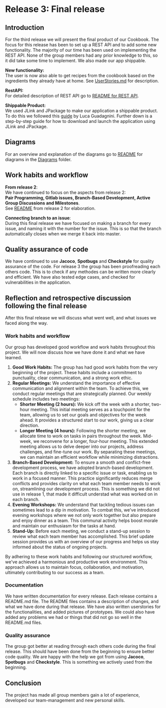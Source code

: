 # Release 3: Final release 

## Introduction 

For the third release we will present the final product of our Cookbook. The focus for this release has been to set up a REST API and to add some new functionality. The majority of our time has been used on implementing the REST API. None of the group members had any prior knowledge to this, so it did take some time to implement. We also made our app shippable.

**New functionality:**  
The user is now also able to get recipes from the cookbook based on the ingredients they already have at home. See [UserStories.md](/cookbook/docs/release3/UserStories.md) for description. 

**RestAPI:**  
For detailed description of REST API go to [README for REST API](/cookbook/restserver/README.md).

**Shippable Product:**  
We used JLink and JPackage to make our application a shippable product. To do this we followed this [guide](https://dev.to/cherrychain/javafx-jlink-and-jpackage-h9) by Luca Guadagnini. Further down is a step-by-step guide for how to download and launch the application using JLink and JPackage. 



## Diagrams 
For an overview and explanation of the diagrams go to [README](/cookbook/docs/release3/Diagrams/README.md) for diagrams in the [Diagrams](/cookbook/docs/release3/Diagrams) folder.

## Work habits and workflow

**From release 2**:   
We have continued to focus on the aspects from release 2:  
**Pair Programming, Gitlab issues, Branch-Based Development, Active Group Discussions and Milestones**.  
See [README](/cookbook/docs/release2/README.md) from release 2 for elaboration. 

**Connecting branch to an issue**:  
During this final release we have focused on making a branch for every issue, and naming it with the number for the issue. This is so that the branch automatically closes when we merge it back into master.

## Quality assurance of code
We have continued to use **Jacoco**, **Spotbugs** and **Checkstyle** for quality assurance of the code.
For release 3 the group has been proofreading each others code. This is to check if any methodes can be written more clearly and efficient. We have also tested edge cases, and checked for vulnerabilities in the application.  


## Reflection and retrospective discussion following the final release

After this final release we will discuss what went well, and what issues we faced along the way. 

### Work habits and workflow
Our group has developed good workflow and work habits throughout this project. We will now discuss how we have done it and what we have learned.  

1. **Good Work Habits:** The group has had good work habits from the very beginning of the project. These habits include a commitment to punctuality, clear communication, and a strong work ethic. 
2. **Regular Meetings:** We understand the importance of effective communication and alignment within the team. To achieve this, we conduct regular meetings that are strategically planned. Our weekly schedule includes two meetings:
    - **Shorter Meeting (2 hours):** We kick off the week with a shorter, two-hour meeting. This initial meeting serves as a touchpoint for the team, allowing us to set our goals and objectives for the week ahead. It provides a structured start to our work, giving us a clear direction.
    - **Longer Meeting (4 hours):** Following the shorter meeting, we allocate time to work on  tasks in pairs throughout the week. Mid-week, we reconvene for a longer, four-hour meeting. This extended meeting allows us to delve deeper into our projects, address challenges, and fine-tune our work. By separating these meetings, we can maintain an efficient workflow while minimizing distractions.
3. **Branch-Based Development:** To ensure a smooth and conflict-free development process, we have adopted branch-based development. Each branch is directly linked to a specific issue or task, enabling us to work in a focused manner. This practice significantly reduces merge conflicts and provides clarity on what each team member needs to work on, streamlining our development process. This is something we did not use in release 1, that made it difficult understad what was worked on in each branch.  
4. **Evening Workshops:** We understand that tackling tedious issues can sometimes lead to a dip in motivation. To combat this, we've introduced evening workshops where we not only work together but also prepare and enjoy dinner as a team. This communal activity helps boost morale and maintain our enthusiasm for the tasks at hand.
5. **Stand-Up:** Before each meeting, we conduct a stand-up session to review what each team member has accomplished. This brief update session provides us with an overview of our progress and helps us stay informed about the status of ongoing projects.

By adhering to these work habits and following our structured workflow, we've achieved a harmonious and productive work environment. This approach allows us to maintain focus, collaboration, and motivation, ultimately contributing to our success as a team.

### Documentation
We have written documentation for every release. Each release contains a README.md file. The README files contains a description of changes, and what we have done during that release. We have also written userstories for the functionalities, and added pictures of prototypes. We could also have added any problems we had or things that did not go so well in the README.md files. 

### Quality assurance   
The group got better at reading through each others code during the final release. This should have been done from the beginning to ensure better code quality.
We are happy with the help we got from using **Jacoco**, **Spotbugs** and **Checkstyle**. This is something we actively used from the beginning.   
## Conclusion
The project has made all group members gain a lot of experience, developed our team-management and new personal skills.   
